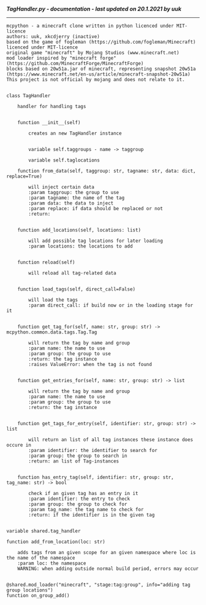 ***TagHandler.py - documentation - last updated on 20.1.2021 by uuk***
___

    mcpython - a minecraft clone written in python licenced under MIT-licence
    authors: uuk, xkcdjerry (inactive)
    based on the game of fogleman (https://github.com/fogleman/Minecraft) licenced under MIT-licence
    original game "minecraft" by Mojang Studios (www.minecraft.net)
    mod loader inspired by "minecraft forge" (https://github.com/MinecraftForge/MinecraftForge)
    blocks based on 20w51a.jar of minecraft, representing snapshot 20w51a
    (https://www.minecraft.net/en-us/article/minecraft-snapshot-20w51a)
    This project is not official by mojang and does not relate to it.


    class TagHandler
        
        handler for handling tags


        function __init__(self)
            
            creates an new TagHandler instance


            variable self.taggroups - name -> taggroup

            variable self.taglocations

        function from_data(self, taggroup: str, tagname: str, data: dict, replace=True)
            
            will inject certain data
            :param taggroup: the group to use
            :param tagname: the name of the tag
            :param data: the data to inject
            :param replace: if data should be replaced or not
            :return:


        function add_locations(self, locations: list)
            
            will add possible tag locations for later loading
            :param locations: the locations to add


        function reload(self)
            
            will reload all tag-related data


        function load_tags(self, direct_call=False)
            
            will load the tags
            :param direct_call: if build now or in the loading stage for it


        function get_tag_for(self, name: str, group: str) -> mcpython.common.data.tags.Tag.Tag
            
            will return the tag by name and group
            :param name: the name to use
            :param group: the group to use
            :return: the tag instance
            :raises ValueError: when the tag is not found


        function get_entries_for(self, name: str, group: str) -> list
            
            will return the tag by name and group
            :param name: the name to use
            :param group: the group to use
            :return: the tag instance


        function get_tags_for_entry(self, identifier: str, group: str) -> list
            
            will return an list of all tag instances these instance does occure in
            :param identifier: the identifier to search for
            :param group: the group to search in
            :return: an list of Tag-instances


        function has_entry_tag(self, identifier: str, group: str, tag_name: str) -> bool
            
            check if an given tag has an entry in it
            :param identifier: the entry to check
            :param group: the group to check for
            :param tag_name: the tag name to check for
            :return: if the identifier is in the given tag


    variable shared.tag_handler

    function add_from_location(loc: str)
        
        adds tags from an given scope for an given namespace where loc is the name of the namespace
        :param loc: the namespace
        WARNING: when adding outside normal build period, errors may occur


    @shared.mod_loader("minecraft", "stage:tag:group", info="adding tag group locations")
    function on_group_add()